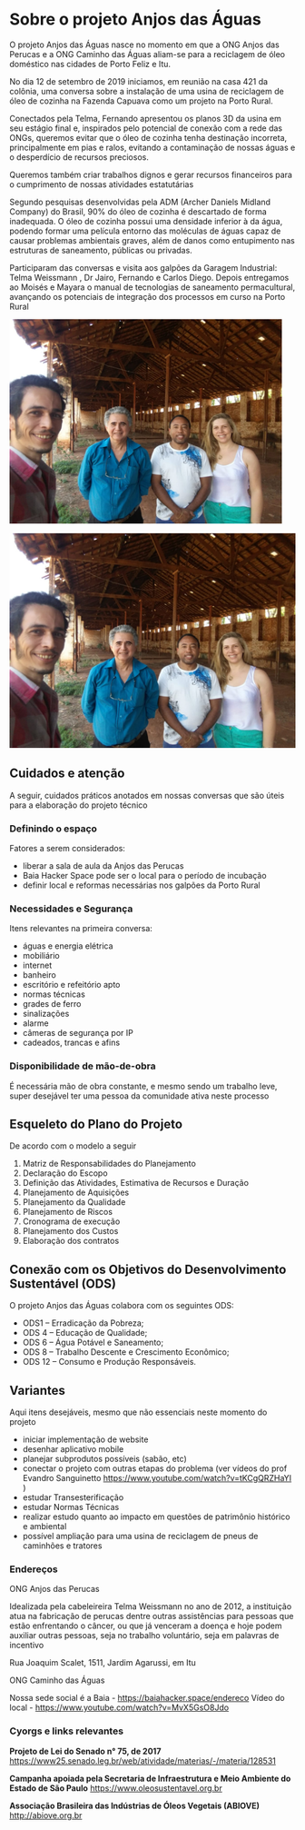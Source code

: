 <!-- TITLE: Usina De Reciclagem De Óleo -->
<!-- SUBTITLE: Registros do projeto Anjos das Águas -->

# Sobre o projeto Anjos das Águas
O projeto Anjos das Águas nasce no momento em que a ONG Anjos das Perucas e a ONG Caminho das Águas aliam-se para a reciclagem de óleo doméstico nas cidades de Porto Feliz e Itu.

No dia 12 de setembro de 2019 iniciamos, em reunião na casa 421 da colônia, uma conversa sobre a instalação de uma usina de reciclagem de óleo de cozinha na Fazenda Capuava como um projeto na Porto Rural.

Conectados pela Telma, Fernando apresentou os planos 3D da usina em seu estágio final e, inspirados pelo potencial de conexão com a rede das ONGs, queremos evitar que o óleo de cozinha tenha destinação incorreta, principalmente em pias e ralos, evitando a contaminação de nossas águas e o desperdício de recursos preciosos.

Queremos também criar trabalhos dignos e gerar recursos financeiros para o cumprimento de nossas atividades estatutárias

Segundo pesquisas desenvolvidas pela ADM (Archer Daniels Midland Company) do Brasil, 90% do óleo de cozinha é descartado de forma inadequada. O óleo de cozinha possui uma densidade inferior à da água, podendo formar uma película entorno das moléculas de águas capaz de causar problemas ambientais graves, além de danos como entupimento nas estruturas de saneamento, públicas ou privadas.

Participaram das conversas e visita aos galpões da Garagem Industrial: Telma Weissmann , Dr Jairo, Fernando e Carlos Diego. Depois entregamos ao Moisés e Mayara o manual de tecnologias de saneamento permacultural, avançando os potenciais de integração dos processos em curso na Porto Rural

<img src="/uploads/porto-rural/anjos-das-aguas-portorural.jpeg" width="480">

![Anjos Das Aguas Portorural](/uploads/porto-rural/anjos-das-aguas-portorural.jpeg "Anjos Das Aguas Portorural")

## Cuidados e atenção

A seguir, cuidados práticos anotados em nossas conversas que são úteis para a elaboração do projeto técnico


### Definindo o espaço

Fatores a serem considerados:

- liberar a sala de aula da Anjos das Perucas
- Baia Hacker Space pode ser o local para o período de incubação
- definir local e reformas necessárias nos galpões da Porto Rural


### Necessidades e Segurança

Itens relevantes na primeira conversa:

- águas e energia elétrica
- mobiliário
- internet
- banheiro
- escritório e refeitório apto
- normas técnicas
- grades de ferro
- sinalizações
- alarme
- câmeras de segurança por IP
- cadeados, trancas e afins


### Disponibilidade de mão-de-obra

É necessária mão de obra constante, e mesmo sendo um trabalho leve, super desejável ter uma pessoa da comunidade ativa neste processo

## Esqueleto do Plano do Projeto

De acordo com o modelo a seguir

1.	Matriz de Responsabilidades do Planejamento
2.	Declaração do Escopo
3.	Definição das Atividades, Estimativa de Recursos e Duração
4.	Planejamento de Aquisições
5.	Planejamento da Qualidade
6.	Planejamento de Riscos
7.	Cronograma de execução
8.	Planejamento dos Custos
9.	Elaboração dos contratos

## Conexão com os Objetivos do Desenvolvimento Sustentável (ODS)

O projeto Anjos das Águas colabora com os seguintes ODS:

* ODS1 –  Erradicação da Pobreza;
* ODS 4 – Educação de Qualidade;
* ODS 6 – Água Potável e Saneamento;
* ODS 8 – Trabalho Descente e Crescimento Econômico;
* ODS 12 – Consumo e Produção Responsáveis.


## Variantes

Aqui itens desejáveis, mesmo que não essenciais neste momento do projeto

- iniciar implementação de website
- desenhar aplicativo mobile
- planejar subprodutos possíveis (sabão, etc)
- conectar o projeto com outras etapas do problema (ver vídeos do prof Evandro Sanguinetto https://www.youtube.com/watch?v=tKCgQRZHaYI )
- estudar Transesterificação
- estudar Normas Técnicas
- realizar estudo quanto ao impacto em questões de patrimônio histórico e ambiental
- possível ampliação para uma usina de reciclagem de pneus de caminhões e tratores


### Endereços

ONG Anjos das Perucas

Idealizada pela cabeleireira Telma Weissmann no ano de 2012, a instituição atua na fabricação de perucas dentre outras assistências para pessoas que estão enfrentando o câncer, ou que já venceram a doença e hoje podem auxiliar outras pessoas, seja no trabalho voluntário, seja em palavras de incentivo

Rua Joaquim Scalet, 1511, Jardim Agarussi, em Itu

ONG Caminho das Águas

Nossa sede social é a Baia - https://baiahacker.space/endereco
Vídeo do local - https://www.youtube.com/watch?v=MvX5GsO8Jdo

### Cyorgs e links relevantes

**Projeto de Lei do Senado n° 75, de 2017**
https://www25.senado.leg.br/web/atividade/materias/-/materia/128531

**Campanha apoiada pela Secretaria de Infraestrutura e Meio Ambiente do Estado de São Paulo**
https://www.oleosustentavel.org.br

**Associação Brasileira das Indústrias de Óleos Vegetais (ABIOVE)**
http://abiove.org.br

